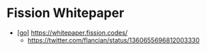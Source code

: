 # Fission Whitepaper

- [[go]] https://whitepaper.fission.codes/
  - https://twitter.com/flancian/status/1360655696812003330



[//begin]: # "Autogenerated link references for markdown compatibility"
[go]: go "Go"
[//end]: # "Autogenerated link references"